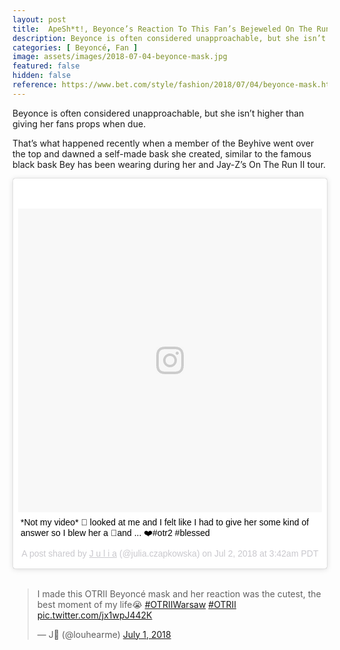 ```yaml
---
layout: post
title:  ApeSh*t!, Beyonce’s Reaction To This Fan’s Bejeweled On The Run II Mask Was Epic
description: Beyonce is often considered unapproachable, but she isn’t higher than giving her fans props when due.
categories: [ Beyoncé, Fan ]
image: assets/images/2018-07-04-beyonce-mask.jpg
featured: false
hidden: false
reference: https://www.bet.com/style/fashion/2018/07/04/beyonce-mask.html
---
```

Beyonce is often considered unapproachable, but she isn’t higher than giving her fans props when due.

That’s what happened recently when a member of the Beyhive went over the top and dawned a self-made bask she created, similar to the famous black bask Bey has been wearing during her and Jay-Z’s On The Run II tour.

<blockquote class="instagram-media" data-instgrm-captioned data-instgrm-permalink="https://www.instagram.com/p/Bkue-15Av-k/" data-instgrm-version="8" style=" background:#FFF; border:0; border-radius:3px; box-shadow:0 0 1px 0 rgba(0,0,0,0.5),0 1px 10px 0 rgba(0,0,0,0.15); margin: 1px; max-width:658px; padding:0; width:99.375%; width:-webkit-calc(100% - 2px); width:calc(100% - 2px);"><div style="padding:8px;"> <div style=" background:#F8F8F8; line-height:0; margin-top:40px; padding:50% 0; text-align:center; width:100%;"> <div style=" background:url(data:image/png;base64,iVBORw0KGgoAAAANSUhEUgAAACwAAAAsCAMAAAApWqozAAAABGdBTUEAALGPC/xhBQAAAAFzUkdCAK7OHOkAAAAMUExURczMzPf399fX1+bm5mzY9AMAAADiSURBVDjLvZXbEsMgCES5/P8/t9FuRVCRmU73JWlzosgSIIZURCjo/ad+EQJJB4Hv8BFt+IDpQoCx1wjOSBFhh2XssxEIYn3ulI/6MNReE07UIWJEv8UEOWDS88LY97kqyTliJKKtuYBbruAyVh5wOHiXmpi5we58Ek028czwyuQdLKPG1Bkb4NnM+VeAnfHqn1k4+GPT6uGQcvu2h2OVuIf/gWUFyy8OWEpdyZSa3aVCqpVoVvzZZ2VTnn2wU8qzVjDDetO90GSy9mVLqtgYSy231MxrY6I2gGqjrTY0L8fxCxfCBbhWrsYYAAAAAElFTkSuQmCC); display:block; height:44px; margin:0 auto -44px; position:relative; top:-22px; width:44px;"></div></div> <p style=" margin:8px 0 0 0; padding:0 4px;"> <a href="https://www.instagram.com/p/Bkue-15Av-k/" style=" color:#000; font-family:Arial,sans-serif; font-size:14px; font-style:normal; font-weight:normal; line-height:17px; text-decoration:none; word-wrap:break-word;" target="_blank">*Not my video* 🐝 looked at me and I felt like I had to give her some kind of answer so I blew her a 💋and ... ❤️#otr2 #blessed</a></p> <p style=" color:#c9c8cd; font-family:Arial,sans-serif; font-size:14px; line-height:17px; margin-bottom:0; margin-top:8px; overflow:hidden; padding:8px 0 7px; text-align:center; text-overflow:ellipsis; white-space:nowrap;">A post shared by <a href="https://www.instagram.com/julia.czapkowska/" style=" color:#c9c8cd; font-family:Arial,sans-serif; font-size:14px; font-style:normal; font-weight:normal; line-height:17px;" target="_blank"> J u l i a</a> (@julia.czapkowska) on <time style=" font-family:Arial,sans-serif; font-size:14px; line-height:17px;" datetime="2018-07-02T10:42:13+00:00">Jul 2, 2018 at 3:42am PDT</time></p></div></blockquote> <script async defer src="//www.instagram.com/embed.js"></script>

<br>

<blockquote class="twitter-tweet" data-lang="en"><p lang="en" dir="ltr">I made this OTRII Beyoncé mask and her reaction was the cutest, the best moment of my life😭 <a href="https://twitter.com/hashtag/OTRIIWarsaw?src=hash&amp;ref_src=twsrc%5Etfw">#OTRIIWarsaw</a> <a href="https://twitter.com/hashtag/OTRII?src=hash&amp;ref_src=twsrc%5Etfw">#OTRII</a> <a href="https://t.co/jx1wpJ442K">pic.twitter.com/jx1wpJ442K</a></p>&mdash; J🥑 (@louhearme) <a href="https://twitter.com/louhearme/status/1013363945225248768?ref_src=twsrc%5Etfw">July 1, 2018</a></blockquote> <script async src="https://platform.twitter.com/widgets.js" charset="utf-8"></script> 
